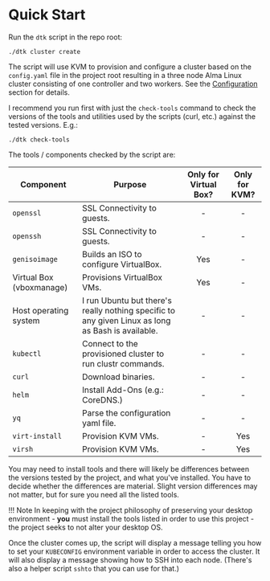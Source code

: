 # Quick Start

Run the `dtk` script in the repo root:

```
./dtk cluster create
```

The script will use KVM to provision and configure a cluster based on the `config.yaml` file in the project root resulting in a three node Alma Linux cluster consisting of one controller and two workers. See the [Configuration](configuration.md) section for details.

I recommend you run first with just the `check-tools` command to check the versions of the tools and utilities used by the scripts (curl, etc.) against the tested versions. E.g.:

```
./dtk check-tools
```

The tools / components checked by the script are:

| Component | Purpose | Only for Virtual Box? | Only for KVM? |
|-|-|:-:|:-:|
| `openssl` | SSL Connectivity to guests. | - | - |
| `openssh` |  SSL Connectivity to guests. | - | - |
| `genisoimage` | Builds an ISO to configure VirtualBox. | Yes | - |
| Virtual Box (vboxmanage) | Provisions VirtualBox VMs. | Yes | - |
| Host operating system | I run Ubuntu but there's really nothing specific to any given Linux as long as Bash is available. |  - | - |
| `kubectl` | Connect to the provisioned cluster to run clustr commands. | - | - |
| `curl` | Download binaries. | - | - |
| `helm` | Install Add-Ons (e.g.: CoreDNS.) | - | - |
| `yq` | Parse the configuration yaml file. | - | - |
| `virt-install` | Provision KVM VMs. | - | Yes |
| `virsh` |  Provision KVM VMs. | - | Yes |

You may need to install tools and there will likely be differences between the versions tested by the project, and what you've installed. You have to decide whether the differences are material. Slight version differences may not matter, but for sure you need all the listed tools.

!!! Note
    In keeping with the project philosophy of preserving your desktop environment - **you** must install the tools listed in order to use this project - the project seeks to not alter your desktop OS.

Once the cluster comes up, the script will display a message telling you how to set your `KUBECONFIG` environment variable in order to access the cluster. It will also display a message showing how to SSH into each node. (There's also a helper script `sshto` that you can use for that.)
